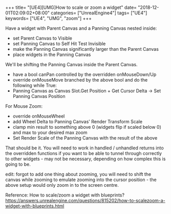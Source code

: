 +++
title= "[UE4][UMG]How to scale or zoom a widget"
date= "2018-12-01T02:09:02+08:00"
categories= ["UnrealEngine4"]
tags= ["UE4"]
keywords= ["UE4", "UMG", "zoom"]
+++

Have a widget with Parent Canvas and a Panning Canvas nested inside:

+ set Parent Canvas to Visible
+ set Panning Canvas to Self Hit Test Invisible
+ make the Panning Canvas significantly larger than the Parent Canvas
+ place widgets in the Panning Canvas

We'll be shifting the Panning Canvas inside the Parent Canvas.

+ have a bool canPan controlled by the overridden onMouseDown/Up
+ override onMouseMove branched by the above bool and do the following while True:
+ Panning Canvas as Canvas Slot.Get Position + Get Cursor Delta -> Set Panning Canvas Position

For Mouse Zoom:

+ override onMouseWheel
+ add Wheel Delta to Panning Canvas' Render Transform Scale
+ clamp min result to something above 0 (widgets flip if scaled below 0) and max to your desired max zoom
+ Set Render Scale of the Panning Canvas with the result of the above

That should be it. You will need to work in handled / unhandled returns into the overridden functions if you want to be able to tunnel through correctly to other widgets - may not be necessary, depending on how complex this is going to be.

edit: forgot to add one thing about zooming, you will need to shift the canvas while zooming to emulate zooming into the cursor position - the above setup would only zoom in to the screen centre.

Reference: How to scale/zoom a widget with blueprints?  
https://answers.unrealengine.com/questions/815202/how-to-scalezoom-a-widget-with-blueprints.html